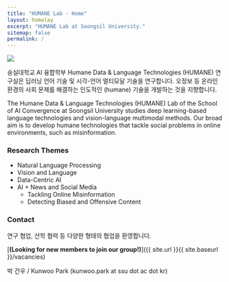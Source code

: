 ```yaml
---
title: "HUMANE Lab - Home"
layout: homelay
excerpt: "HUMANE Lab at Soongsil University."
sitemap: false
permalink: /
---
```


<img src="{{ site.url }}{{ site.baseurl }}/images/teampic/202212_송년회.jpg" style="max-width:100%; height:auto;"/>

숭실대학교 AI 융합학부 Humane Data & Language Technologies (HUMANE) 연구실은 딥러닝 언어 기술 및 시각-언어 멀티모달 기술을 연구합니다. 오정보 등 온라인 환경의 사회 문제를 해결하는 인도적인 (humane) 기술을 개발하는 것을 지향합니다.

The Humane Data & Language Technologies (HUMANE) Lab of the School of AI Convergence at Soongsil University studies deep learning-based language technologies and vision-language multimodal methods. Our broad aim is to develop humane technologies that tackle social problems in online environments, such as misinformation.

### Research Themes

- Natural Language Processing
- Vision and Language
- Data-Centric AI
- AI + News and Social Media
  + Tackling Online Misinformation
  + Detecting Biased and Offensive Content


### Contact

연구 협업, 산학 협력 등 다양한 형태의 협업을 환영합니다.

[**(Looking for new members to join our group!)**]({{ site.url }}{{ site.baseurl }}/vacancies)

박 건우 / Kunwoo Park (kunwoo.park at ssu dot ac dot kr)

 
